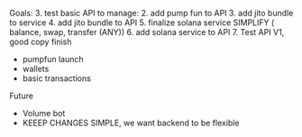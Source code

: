 

Goals:
3. test basic API to manage:
2. add pump fun to API
3. add jito bundle to service
4. add jito bundle to API
5. finalize solana service SIMPLIFY ( balance, swap, transfer (ANY))
6. add solana service to API
7. Test API V1, good copy finish
  -  pumpfun launch
  -  wallets
  -  basic transactions

Future
- Volume bot
- KEEEP CHANGES SIMPLE, we want backend to be flexible
